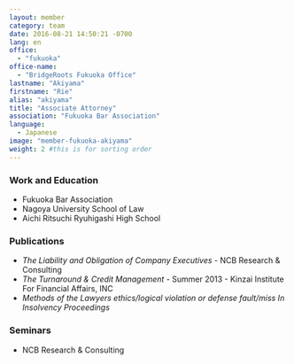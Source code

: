 ```yaml
---
layout: member
category: team
date: 2016-08-21 14:50:21 -0700
lang: en
office:
  - "fukuoka"
office-name:
  - "BridgeRoots Fukuoka Office"
lastname: "Akiyama"
firstname: "Rie"
alias: "akiyama"
title: "Associate Attorney"
association: "Fukuoka Bar Association"
language:
  - Japanese
image: "member-fukuoka-akiyama"
weight: 2 #this is for sorting order
---
```


### Work and Education
- Fukuoka Bar Association
- Nagoya University School of Law
- Aichi Ritsuchi Ryuhigashi High School

### Publications
- *The Liability and Obligation of Company Executives* - NCB Research & Consulting
- *The Turnaround & Credit Management* - Summer 2013 - Kinzai Institute For Financial Affairs, INC
- *Methods of the Lawyers ethics/logical violation  or  defense fault/miss  In Insolvency Proceedings*

### Seminars
- NCB Research & Consulting
